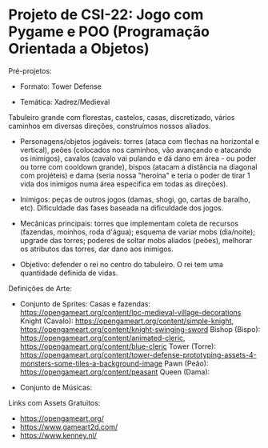 # Projeto de CSI-22: Jogo com Pygame e POO (Programação Orientada a Objetos)

Pré-projetos:

- Formato: Tower Defense
 
- Temática: Xadrez/Medieval

 Tabuleiro grande com florestas, castelos, casas, discretizado, vários caminhos em diversas direções, construímos nossos aliados.
 
- Personagens/objetos jogáveis: torres (ataca com flechas na horizontal e vertical), peões (colocados nos caminhos, vão avançando e atacando os inimigos), cavalos (cavalo vai pulando e dá dano em área - ou poder ou torre com cooldown grande), bispos (atacam a distância na diagonal com projéteis) e dama (seria nossa "heroína" e teria o poder de tirar 1 vida dos inimigos numa área específica em todas as direções).
 
- Inimigos: peças de outros jogos (damas, shogi, go, cartas de baralho, etc). Dificuldade das fases baseada na dificuldade dos jogos.
 
- Mecânicas principais: torres que implementam coleta de recursos (fazendas, moinhos, roda d'água); esquema de variar mobs (dia/noite); upgrade das torres; poderes de soltar mobs aliados (peões), melhorar os atributos das torres, dar dano aos inimigos.

- Objetivo: defender o rei no centro do tabuleiro. O rei tem uma quantidade definida de vidas.

 
Definições de Arte:

- Conjunto de Sprites: 
Casas e fazendas: https://opengameart.org/content/lpc-medieval-village-decorations
Knight (Cavalo): https://opengameart.org/content/simple-knight, https://opengameart.org/content/knight-swinging-sword
Bishop (Bispo): https://opengameart.org/content/animated-cleric, https://opengameart.org/content/blue-cleric
Tower (Torre): https://opengameart.org/content/tower-defense-prototyping-assets-4-monsters-some-tiles-a-background-image
Pawn (Peão): https://opengameart.org/content/peasant
Queen (Dama): 

- Conjunto de Músicas:

Links com Assets Gratuitos: 

- https://opengameart.org/
- https://www.gameart2d.com/
- https://www.kenney.nl/
